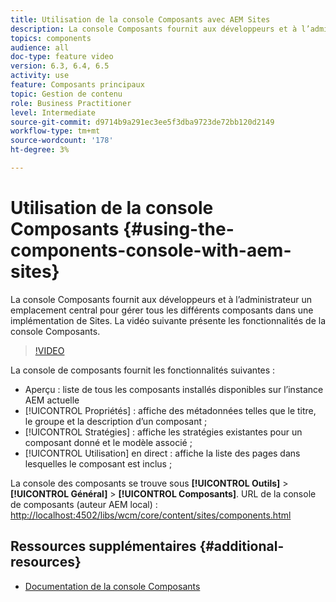 ```yaml
---
title: Utilisation de la console Composants avec AEM Sites
description: La console Composants fournit aux développeurs et à l’administrateur un emplacement central pour gérer tous les différents composants dans une implémentation de Sites. La vidéo suivante présente les fonctionnalités de la console Composants.
topics: components
audience: all
doc-type: feature video
version: 6.3, 6.4, 6.5
activity: use
feature: Composants principaux
topic: Gestion de contenu
role: Business Practitioner
level: Intermediate
source-git-commit: d9714b9a291ec3ee5f3dba9723de72bb120d2149
workflow-type: tm+mt
source-wordcount: '178'
ht-degree: 3%

---
```



# Utilisation de la console Composants {#using-the-components-console-with-aem-sites}

La console Composants fournit aux développeurs et à l’administrateur un emplacement central pour gérer tous les différents composants dans une implémentation de Sites. La vidéo suivante présente les fonctionnalités de la console Composants.

>[!VIDEO](https://video.tv.adobe.com/v/17417/?quality=9&learn=on)

La console de composants fournit les fonctionnalités suivantes :

* Aperçu : liste de tous les composants installés disponibles sur l’instance AEM actuelle
* [!UICONTROL Propriétés] : affiche des métadonnées telles que le titre, le groupe et la description d’un composant ;
* [!UICONTROL Stratégies] : affiche les stratégies existantes pour un composant donné et le modèle associé ;
* [!UICONTROL Utilisation] en direct : affiche la liste des pages dans lesquelles le composant est inclus ;

La console des composants se trouve sous **[!UICONTROL Outils]** > **[!UICONTROL Général]** > **[!UICONTROL Composants]**.
URL de la console de composants (auteur AEM local) : [http://localhost:4502/libs/wcm/core/content/sites/components.html](http://localhost:4502/libs/wcm/core/content/sites/components.html)

## Ressources supplémentaires {#additional-resources}

* [Documentation de la console Composants](https://helpx.adobe.com/experience-manager/6-5/sites/authoring/using/default-components-console.html)
